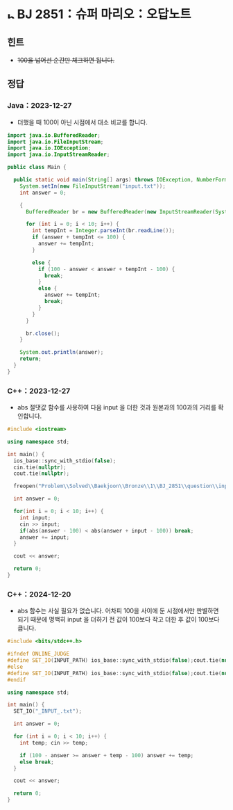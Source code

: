 # <img alt="b1" src="https://d2gd6pc034wcta.cloudfront.net/tier/5.svg" width="16" /> BJ 2851：슈퍼 마리오：오답노트

## 힌트

- ~~100을 넘어선 순간만 체크하면 됩니다.~~

## 정답

### Java：2023-12-27

- 더했을 때 100이 아닌 시점에서 대소 비교를 합니다.

```java
import java.io.BufferedReader;
import java.io.FileInputStream;
import java.io.IOException;
import java.io.InputStreamReader;

public class Main {

  public static void main(String[] args) throws IOException, NumberFormatException {
    System.setIn(new FileInputStream("input.txt"));
    int answer = 0;

    {
      BufferedReader br = new BufferedReader(new InputStreamReader(System.in));

      for (int i = 0; i < 10; i++) {
        int tempInt = Integer.parseInt(br.readLine());
        if (answer + tempInt <= 100) {
          answer += tempInt;
        }

        else {
          if (100 - answer < answer + tempInt - 100) {
            break;
          }
          else {
            answer += tempInt;
            break;
          }
        }
      }

      br.close();
    }

    System.out.println(answer);
    return;
  }
}

```

### C++：2023-12-27

- abs 절댓값 함수를 사용하여 다음 input 을 더한 것과 원본과의 100과의 거리를 확인합니다.

```cpp
#include <iostream>

using namespace std;

int main() {
  ios_base::sync_with_stdio(false);
  cin.tie(nullptr);
  cout.tie(nullptr);

  freopen("Problem\\Solved\\Baekjoon\\Bronze\\1\\BJ_2851\\question\\input.txt", "rt", stdin);

  int answer = 0;

  for(int i = 0; i < 10; i++) {
    int input;
    cin >> input;
    if(abs(answer - 100) < abs(answer + input - 100)) break;
    answer += input;
  }

  cout << answer;

  return 0;
}
```

### C++：2024-12-20

- abs 함수는 사실 필요가 없습니다. 어차피 100을 사이에 둔 시점에서만 판별하면 되기 때문에 명백히 input 을 더하기 전 값이 100보다 작고 더한 후 값이 100보다 큽니다.

```cpp
#include <bits/stdc++.h>

#ifndef ONLINE_JUDGE
#define SET_IO(INPUT_PATH) ios_base::sync_with_stdio(false);cout.tie(nullptr);cin.tie(nullptr);freopen(INPUT_PATH, "rt", stdin)
#else
#define SET_IO(INPUT_PATH) ios_base::sync_with_stdio(false);cout.tie(nullptr);cin.tie(nullptr)
#endif

using namespace std;

int main() {
  SET_IO("_INPUT_.txt");

  int answer = 0;

  for (int i = 0; i < 10; i++) {
    int temp; cin >> temp;

    if (100 - answer >= answer + temp - 100) answer += temp;
    else break;
  }

  cout << answer;

  return 0;
}
```
